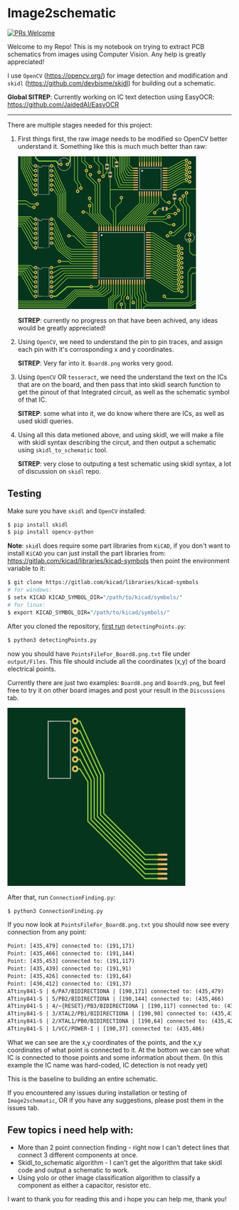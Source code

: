 # Image2schematic

[![PRs Welcome](https://img.shields.io/badge/PRs-welcome-brightgreen.svg?style=flat-square)](https://makeapullrequest.com) 

Welcome to my Repo! This is my notebook on trying to extract PCB schematics from images using Computer Vision. Any help is greatly appreciated!

I use `OpenCV` (https://opencv.org/) for image detection and modification and `skidl` (https://github.com/devbisme/skidl) for building out a schematic.

**Global SITREP**: Currently working on IC text detection using EasyOCR: https://github.com/JaidedAI/EasyOCR

---------------------------------------------------

There are multiple stages needed for this project:

1. First things first, the raw image needs to be modified so OpenCV better understand it. Something like this is much much better than raw:

    <p align="left"><img src="assets/Example_images/Board_images/Board7.png" alt="assets/Example_images/Board_images/Board7.png" width="400"/></p>

    **SITREP**: currently no progress on that have been achived, any ideas would be greatly appreciated!


2. Using `OpenCV`, we need to understand the pin to pin traces, and assign each pin with it's corrosponding x and y coordinates.

    **SITREP**: Very far into it. `Board8.png` works very good.

3. Using `OpenCV` OR `tesseract`, we need the understand the text on the ICs that are on the board, and then pass that into skidl search function to get the pinout of that Integrated circuit, as well as the schematic symbol of that IC.

    **SITREP**: some what into it, we do know where there are ICs, as well as used skidl queries.

4. Using all this data metioned above, and using skidl, we will make a file with skidl syntax describing the circut, and then output a schematic using `skidl_to_schematic` tool.

    **SITREP**: very close to outputing a test schematic using skidl syntax, a lot of discussion on `skidl` repo.


## Testing

Make sure you have `skidl` and `OpenCV` installed:

```bash
$ pip install skidl
$ pip install opencv-python
```

**Note**: 
`skidl` does require some part libraries from `KiCAD`, if you don't want to install `KiCAD` you can just install the part libraries from: https://gitlab.com/kicad/libraries/kicad-symbols then point the environment variable to it:
```bash
$ git clone https://gitlab.com/kicad/libraries/kicad-symbols
# for windows:
$ setx KICAD KICAD_SYMBOL_DIR="/path/to/kicad/symbols/"
# for linux:
$ export KICAD_SYMBOL_DIR="/path/to/kicad/symbols/"
```

After you cloned the repository, <ins>first run</ins> `detectingPoints.py`:

```bash
$ python3 detectingPoints.py
```

now you should have `PointsFileFor_Board8.png.txt` file under `output/Files`. This file should include all the coordinates (x,y) of the board electrical points.

Currently there are just two examples: `Board8.png` and `Board9.png`, but feel free to try it on other board images and post your result in the `Discussions` tab.

<p align="left"><img src="assets/Example_images/Board_images/Board8.png" alt="assets/Example_images/Board_images/Board8.png" width="400"/></p>

After that, run `ConnectionFinding.py`:

```bash
$ python3 ConnectionFinding.py
```

If you now look at `PointsFileFor_Board8.png.txt` you should now see every connection from any point: 

```txt
Point: [435,479] connected to: (191,171)
Point: [435,466] connected to: (191,144)
Point: [435,453] connected to: (191,117)
Point: [435,439] connected to: (191,91)
Point: [435,426] connected to: (191,64)
Point: [436,412] connected to: (191,37)
ATtiny841-S | 6/PA7/BIDIRECTIONA | [190,171] connected to: (435,479)
ATtiny841-S | 5/PB2/BIDIRECTIONA | [190,144] connected to: (435,466)
ATtiny841-S | 4/~{RESET}/PB3/BIDIRECTIONA | [190,117] connected to: (435,453)
ATtiny841-S | 3/XTAL2/PB1/BIDIRECTIONA | [190,90] connected to: (435,439)
ATtiny841-S | 2/XTAL1/PB0/BIDIRECTIONA | [190,64] connected to: (435,426)
ATtiny841-S | 1/VCC/POWER-I | [190,37] connected to: (435,406)
```

What we can see are the x,y coordinates of the points, and the x,y coordinates of what point is connected to it. At the bottom we can see what IC is connected to those points and some information about them. (In this example the IC name was hard-coded, IC detection is not ready yet)

This is the baseline to building an entire schematic.

If you encountered any issues during installation or testing of `Image2schematic`, OR if you have any suggestions, please post them in the issues tab.

## Few topics i need help with:

- More than 2 point connection finding - right now I can't detect lines that connect 3 different components at once.
- Skidl_to_schematic algorithm - I can't get the algorithm that take skidl code and output a schematic to work.
- Using yolo or other image classification algorithm to classify a component as either a capacitor, resistor etc.

I want to thank you for reading this and i hope you can help me, thank you!


